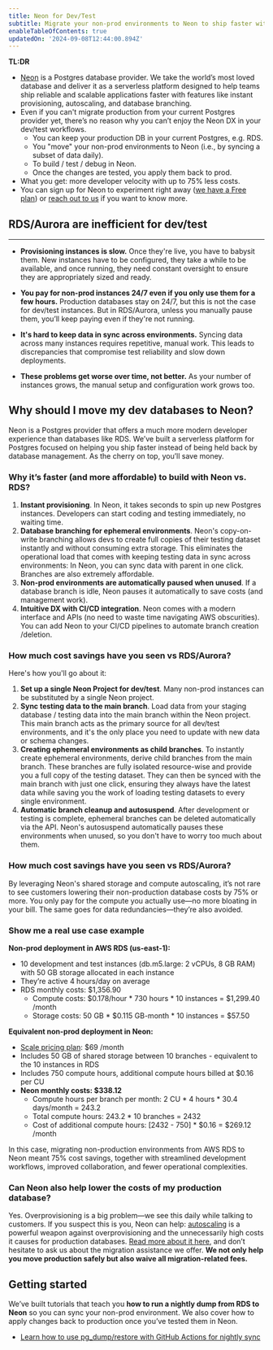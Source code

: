 ```yaml
---
title: Neon for Dev/Test
subtitle: Migrate your non-prod environments to Neon to ship faster with lower costs
enableTableOfContents: true
updatedOn: '2024-09-08T12:44:00.894Z'
---
```


**TL:DR**

- [Neon](https://neon.tech/home) is a Postgres database provider. We take the world’s most loved database and deliver it as a serverless platform designed to help teams ship reliable and scalable applications faster with features like instant provisioning, autoscaling, and database branching.
- Even if you can't migrate production from your current Postgres provider yet, there’s no reason why you can’t enjoy the Neon DX in your dev/test workflows.
  - You can keep your production DB in your current Postgres, e.g. RDS.
  - You "move" your non-prod environments to Neon (i.e., by syncing a subset of data daily).
  - To build / test / debug in Neon.
  - Once the changes are tested, you apply them back to prod.
- What you get: more developer velocity with up to 75% less costs.
- You can sign up for Neon to experiment right away ([we have a Free plan](https://console.neon.tech/signup)) or [reach out to us](/contact-sales) if you want to know more.

## RDS/Aurora are inefficient for dev/test

---

- **Provisioning instances is slow.** Once they're live, you have to babysit them. New instances have to be configured, they take a while to be available, and once running, they need constant oversight to ensure they are appropriately sized and ready.

- **You pay for non-prod instances 24/7 even if you only use them for a few hours.** Production databases stay on 24/7, but this is not the case for dev/test instances. But in RDS/Aurora, unless you manually pause them, you’ll keep paying even if they're not running.

- **It's hard to keep data in sync across environments.** Syncing data across many instances requires repetitive, manual work. This leads to discrepancies that compromise test reliability and slow down deployments.

- **These problems get worse over time, not better.** As your number of instances grows, the manual setup and configuration work grows too.

## Why should I move my dev databases to Neon?

Neon is a Postgres provider that offers a much more modern developer experience than databases like RDS. We’ve built a serverless platform for Postgres focused on helping you ship faster instead of being held back by database management. As the cherry on top, you’ll save money.

### Why it’s faster (and more affordable) to build with Neon vs. RDS?

1. **Instant provisioning**. In Neon, it takes seconds to spin up new Postgres instances. Developers can start coding and testing immediately, no waiting time.
2. **Database branching for ephemeral environments**. Neon's copy-on-write branching allows devs to create full copies of their testing dataset instantly and without consuming extra storage. This eliminates the operational load that comes with keeping testing data in sync across environments: In Neon, you can sync data with parent in one click. Branches are also extremely affordable.
3. **Non-prod environments are automatically paused when unused**. If a database branch is idle, Neon pauses it automatically to save costs (and management work).
4. **Intuitive DX with CI/CD integration**. Neon comes with a modern interface and APIs (no need to waste time navigating AWS obscurities). You can add Neon to your CI/CD pipelines to automate branch creation /deletion.

### How much cost savings have you seen vs RDS/Aurora?

Here's how you'll go about it:

1. **Set up a single Neon Project for dev/test**. Many non-prod instances can be substituted by a single Neon project.
2. **Sync testing data to the main branch**. Load data from your staging database / testing data into the main branch within the Neon project. This main branch acts as the primary source for all dev/test environments, and it's the only place you need to update with new data or schema changes.
3. **Creating ephemeral environments as child branches**. To instantly create ephemeral environments, derive child branches from the main branch. These branches are fully isolated resource-wise and provide you a full copy of the testing dataset. They can then be synced with the main branch with just one click, ensuring they always have the latest data while saving you the work of loading testing datasets to every single environment.
4. **Automatic branch cleanup and autosuspend**. After development or testing is complete, ephemeral branches can be deleted automatically via the API. Neon's autosuspend automatically pauses these environments when unused, so you don't have to worry too much about them.

### How much cost savings have you seen vs RDS/Aurora?

By leveraging Neon's shared storage and compute autoscaling, it’s not rare to see customers lowering their non-production database costs by 75% or more. You only pay for the compute you actually use—no more bloating in your bill. The same goes for data redundancies—they’re also avoided.

### Show me a real use case example

**Non-prod deployment in AWS RDS (us-east-1):**

- 10 development and test instances (db.m5.large: 2 vCPUs, 8 GB RAM) with 50 GB storage allocated in each instance
- They’re active 4 hours/day on average
- RDS monthly costs: $1,356.90
  - Compute costs: $0.178/hour \* 730 hours \* 10 instances = $1,299.40 /month
  - Storage costs: 50 GB \* $0.115 GB-month \* 10 instances = $57.50

**Equivalent non-prod deployment in Neon:**

- [Scale pricing plan](/pricing): $69 /month
- Includes 50 GB of shared storage between 10 branches - equivalent to the 10 instances in RDS
- Includes 750 compute hours, additional compute hours billed at $0.16 per CU
- **Neon monthly costs: $338.12**
  - Compute hours per branch per month: 2 CU \* 4 hours \* 30.4 days/month = 243.2
  - Total compute hours: 243.2 \* 10 branches = 2432
  - Cost of additional compute hours: [2432 - 750] \* $0.16 = $269.12 /month

In this case, migrating non-production environments from AWS RDS to Neon meant 75% cost savings, together with streamlined development workflows, improved collaboration, and fewer operational complexities.

### Can Neon also help lower the costs of my production database?

Yes. Overprovisioning is a big problem—we see this daily while talking to customers. If you suspect this is you, Neon can help: [autoscaling](/docs/introduction/autoscaling) is a powerful weapon against overprovisioning and the unnecessarily high costs it causes for production databases. [Read more about it here](/blog/neon-autoscaling-is-generally-available#why-autoscaling), and don’t hesitate to ask us about the migration assistance we offer. **We not only help you move production safely but also waive all migration-related fees.**

## Getting started

We’ve built tutorials that teach you **how to run a nightly dump from RDS to Neon** so you can sync your non-prod environment. We also cover how to apply changes back to production once you’ve tested them in Neon.

- [Learn how to use pg_dump/restore with GitHub Actions for nightly sync](https://neon.tech/blog/optimizing-dev-environments-in-aws-rds-with-neon-postgres-part-ii-using-github-actions-to-mirror-rds-in-neon)

<CTA title="Let's Connect" description="We’re happy to give you a hand with any technical questions about how to set this up. We can also discuss pricing options, annual contracts, and migration assistance." buttonText="Contact us" buttonUrl="/contact-sales" />
